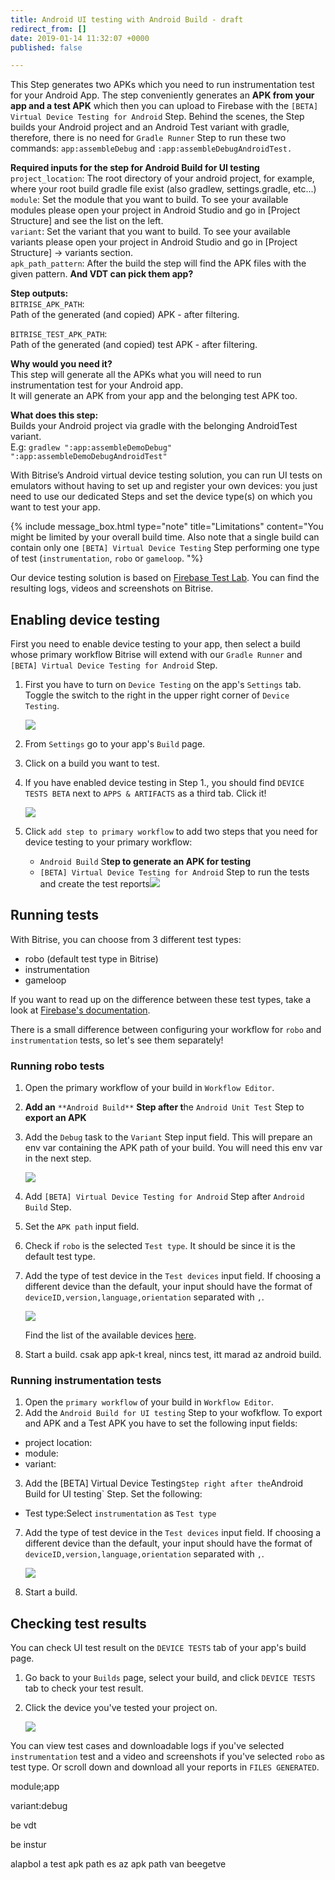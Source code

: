 ```yaml
---
title: Android UI testing with Android Build - draft
redirect_from: []
date: 2019-01-14 11:32:07 +0000
published: false

---
```

This Step generates two APKs which you need to run instrumentation test for your Android App. The step conveniently generates an **APK from your app and a test APK** which then you can upload to Firebase with the `[BETA] Virtual Device Testing for Android` Step. Behind the scenes, the Step builds your Android project and an Android Test variant with gradle, therefore, there is no need for `Gradle Runner` Step to run these two commands: `app:assembleDebug` and `:app:assembleDebugAndroidTest.`

**Required inputs for the step for Android Build for UI testing**  
`project_location`: The root directory of your android project, for example, where your root build gradle file exist (also gradlew, settings.gradle, etc...)  
`module`: Set the module that you want to build. To see your available modules please open your project in Android Studio and go in \[Project Structure\] and see the list on the left.  
`variant`: Set the variant that you want to build. To see your available variants please open your project in Android Studio and go in \[Project Structure\] -> variants section.  
`apk_path_pattern`: After the build the step will find the APK files with the given pattern. **And VDT can pick them app?**

**Step outputs:**  
`BITRISE_APK_PATH`:  
Path of the generated (and copied) APK - after filtering.

`BITRISE_TEST_APK_PATH`:  
Path of the generated (and copied) test APK - after filtering.

**Why would you need it?**  
This step will generate all the APKs what you will need to run instrumentation test for your Android app.  
It will generate an APK from your app and the belonging test APK too.

**What does this step:**  
Builds your Android project via gradle with the belonging AndroidTest variant.  
E.g: `gradlew ":app:assembleDemoDebug" ":app:assembleDemoDebugAndroidTest"`

With Bitrise’s Android virtual device testing solution, you can run UI tests on emulators without having to set up and register your own devices: you just need to use our dedicated Steps and set the device type(s) on which you want to test your app.

{% include message_box.html type="note" title="Limitations" content="You might be limited by your overall build time. Also note that a single build can contain only one `[BETA] Virtual Device Testing` Step performing one type of test (`instrumentation`, `robo` or `gameloop`. "%}

Our device testing solution is based on [Firebase Test Lab](https://firebase.google.com/docs/test-lab/). You can find the resulting logs, videos and screenshots on Bitrise.

## Enabling device testing

First you need to enable device testing to your app, then select a build whose primary workflow Bitrise will extend with our `Gradle Runner` and `[BETA] Virtual Device Testing for Android` Step.

1. First you have to turn on `Device Testing` on the app's `Settings` tab. Toggle the switch to the right in the upper right corner of `Device Testing`.

   ![](/img/settings-device-testing.png)
2. From `Settings` go to your app's `Build` page.
3. Click on a build you want to test.
4. If you have enabled device testing in Step 1., you should find `DEVICE TESTS BETA` next to `APPS & ARTIFACTS` as a third tab. Click it!

   ![](/img/build-device-test.jpg)
5. Click `add step to primary workflow` to add two steps that you need for device testing to your primary workflow:
   * `Android Build` S**tep to generate an APK for testing**
   * `[BETA] Virtual Device Testing for Android` Step to run the tests and create the test reports![](/img/primary-virtual-device.png)

## Running tests

With Bitrise, you can choose from 3 different test types:

* robo (default test type in Bitrise)
* instrumentation
* gameloop

If you want to read up on the difference between these test types, take a look at [Firebase's documentation](https://firebase.google.com/docs/test-lab/android/overview).

There is a small difference between configuring your workflow for `robo` and `instrumentation` tests, so let's see them separately!

### Running robo tests

1. Open the primary workflow of your build in `Workflow Editor`.
2. **Add an** `**Android Build**` **Step after t**he `Android Unit Test` Step to **export an APK** 
3. Add the `Debug` task to the `Variant` Step input field. This will prepare an env var containing the APK path of your build. You will need this env var in the next step.

   ![](/img/robo-test.png)
4. Add `[BETA] Virtual Device Testing for Android` Step after `Android Build` Step.
5. Set the `APK path` input field.
6. Check if `robo` is the selected `Test type`. It should be since it is the default test type.
7. Add the type of test device in the `Test devices` input field. If choosing a different device than the default, your input should have the format of `deviceID,version,language,orientation` separated with `,`.

   ![](/img/test-devices-android.png)

   Find the list of the available devices [here](https://firebase.google.com/docs/test-lab/android/available-testing-devices).
8. Start a build. csak app apk-t kreal, nincs test, itt marad az android build.

### Running instrumentation tests

1. Open the `primary workflow` of your build in `Workflow Editor`.
2. Add the `Android Build for UI testing` Step to your wofkflow. To export and APK and a Test APK you have to set the following input fields:
- project location:
- module:
- variant:
3. Add the [BETA] Virtual Device Testing` Step right after the `Android Build for UI testing` Step. Set the following:
- Test type:Select `instrumentation` as `Test type`
7. Add the type of test device in the `Test devices` input field. If choosing a different device than the default, your input should have the format of  `deviceID,version,language,orientation` separated with `,`.

   ![](/img/instrumentation-test.png)
8. Start a build.

## Checking test results

You can check UI test result on the `DEVICE TESTS` tab of your app's build page.

1. Go back to your `Builds` page, select your build, and click `DEVICE TESTS` tab to check your test result.
2. Click the device you've tested your project on.

   ![](/img/device-test-page.jpg)

You can view test cases and downloadable logs if you've selected `instrumentation` test and a video and screenshots if you've selected `robo` as test type. Or scroll down and download all your reports in `FILES GENERATED`.

module;app

variant:debug

be vdt

be instur

alapbol a test apk path es az apk path van beegetve